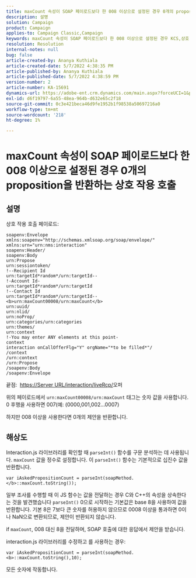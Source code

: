 ```yaml
---
title: maxCount 속성이 SOAP 페이로드보다 한 008 이상으로 설정된 경우 0개의 proposition을 반환하는 상호 작용 호출
description: 설명
solution: Campaign
product: Campaign
applies-to: Campaign Classic,Campaign
keywords: maxCount 속성이 SOAP 페이로드보다 한 008 이상으로 설정된 경우 KCS,상호 작용 호출은 0 proposition을 반환합니다
resolution: Resolution
internal-notes: null
bug: false
article-created-by: Ananya Kuthiala
article-created-date: 5/7/2022 4:38:35 PM
article-published-by: Ananya Kuthiala
article-published-date: 5/7/2022 4:38:59 PM
version-number: 2
article-number: KA-15691
dynamics-url: https://adobe-ent.crm.dynamics.com/main.aspx?forceUCI=1&pagetype=entityrecord&etn=knowledgearticle&id=c131d121-24ce-ec11-a7b5-0022480a8e40
exl-id: d6f19797-6a55-48ea-964b-d632e65c2f18
source-git-commit: 0c3e421beca46d9fe1952b1f98538a50697216a0
workflow-type: tm+mt
source-wordcount: '218'
ht-degree: 1%

---
```


# maxCount 속성이 SOAP 페이로드보다 한 008 이상으로 설정된 경우 0개의 proposition을 반환하는 상호 작용 호출

## 설명


상호 작용 호출 페이로드:


```
soapenv:Envelope xmlns:soapenv="http://schemas.xmlsoap.org/soap/envelope/" xmlns:urn="urn:nms:interaction"
soapenv:Header/
soapenv:Body
urn:Propose
urn:sessiontoken/
!--Recipient Id
urn:targetId*random*/urn:targetId--
!-Account Id-
urn:targetId*random*/urn:targetId
!--Contact Id
urn:targetId*random*/urn:targetId--
<b>urn:maxCount00008/urn:maxCount</b>
urn:uuid/
urn:nlid/
urn:noProp/
urn:categories/urn:categories
urn:themes/
urn:context
!-You may enter ANY elements at this point-
context
interaction onCallOfferFlg="Y" orgName="*to be filled*"/
/context
/urn:context
/urn:Propose
/soapenv:Body
/soapenv:Envelope
```


끝점: 
[https://Server URL/interaction/liveRcp/](https://floridapowerandlight-mkt-stage3.campaign.adobe.com/interaction/liveRcp/nba "팔로우 링크")오퍼



위의 페이로드에서 `urn:maxCount00008/urn:maxCount` 태그는 숫자 값을 사용합니다. 0 후행을 사용하면 007(예: (0000,001,002...0007)



하지만 008 이상을 사용한다면 0개의 제안을 반환합니다.


## 해상도


Interaction.js 라이브러리를 확인할 때 `parseInt()` 함수를 구문 분석하는 데 사용됩니다. `maxCount` 값을 정수로 설정합니다. 이 `parseInt()` 함수는 기본적으로 십진수 값을 반환합니다.


`var iAskedPropositionCount = parseInt(soapMethod.</b>::maxCount.toString());`



일부 조사를 수행할 때 이 JS 함수는 값을 전달하는 경우 C와 C++의 속성을 상속한다는 것을 발견했습니다 `parseInt()` 0으로 시작하는 기본값은 base 8을 사용하여 값을 반환합니다. 기본 8은 7보다 큰 숫자를 허용하지 않으므로 0008 이상을 통과하면 0이나 NaN으로 변환되므로, 제안이 반환되지 않습니다.

if `maxCount`, 008 대신 8을 전달하며, SOAP 호출에 대한 응답에서 제안을 받습니다.



interaction.js 라이브러리를 수정하고 를 사용하는 경우:



`var iAskedPropositionCount = parseInt(soapMethod.<b>::maxCount.toString(),10);`



모든 숫자에 작동합니다.
